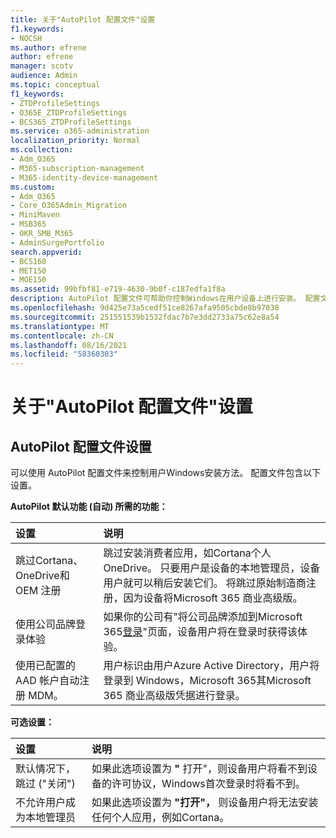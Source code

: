 ```yaml
---
title: 关于"AutoPilot 配置文件"设置
f1.keywords:
- NOCSH
ms.author: efrene
author: efrene
manager: scotv
audience: Admin
ms.topic: conceptual
f1_keywords:
- ZTDProfileSettings
- O365E_ZTDProfileSettings
- BCS365_ZTDProfileSettings
ms.service: o365-administration
localization_priority: Normal
ms.collection:
- Adm_O365
- M365-subscription-management
- M365-identity-device-management
ms.custom:
- Adm_O365
- Core_O365Admin_Migration
- MiniMaven
- MSB365
- OKR_SMB_M365
- AdminSurgePortfolio
search.appverid:
- BCS160
- MET150
- MOE150
ms.assetid: 99bfbf81-e719-4630-9b0f-c187edfa1f8a
description: AutoPilot 配置文件可帮助你控制Windows在用户设备上进行安装。 配置文件包含默认和可选设置，如 skip Cortana安装。
ms.openlocfilehash: 9d425e73a5cedf51ce8267afa9505cbde8b97038
ms.sourcegitcommit: 251551539b1532fdac7b7e3dd2733a75c62e8a54
ms.translationtype: MT
ms.contentlocale: zh-CN
ms.lasthandoff: 08/16/2021
ms.locfileid: "58360303"
---
```

# <a name="about-autopilot-profile-settings"></a>关于"AutoPilot 配置文件"设置

## <a name="autopilot-profile-settings"></a>AutoPilot 配置文件设置

可以使用 AutoPilot 配置文件来控制用户Windows安装方法。 配置文件包含以下设置。
  
 **AutoPilot 默认功能 (自动) 所需的功能：**
  
|**设置**|**说明**|
|:-----|:-----|
|跳过Cortana、OneDrive和 OEM 注册  <br/> |跳过安装消费者应用，如Cortana个人OneDrive。 只要用户是设备的本地管理员，设备用户就可以稍后安装它们。 将跳过原始制造商注册，因为设备将Microsoft 365 商业高级版。  <br/> |
|使用公司品牌登录体验  <br/> |如果你的公司有"将公司品牌添加到Microsoft 365[登录](../setup/customize-sign-in-page.md)"页面，设备用户将在登录时获得该体验。  <br/> |
|使用已配置的 AAD 帐户自动注册 MDM。  <br/> |用户标识由用户Azure Active Directory，用户将登录到 Windows，Microsoft 365其Microsoft 365 商业高级版凭据进行登录。  <br/> |
   
 **可选设置：**
  
|**设置**|**说明**|
|:-----|:-----|
|默认情况下，跳过 ("关闭")   <br/> |如果此选项设置为 **"** 打开"，则设备用户将看不到设备的许可协议，Windows首次登录时将看不到。  <br/> |
|不允许用户成为本地管理员  <br/> |如果此选项设置为 **"打开"，** 则设备用户将无法安装任何个人应用，例如Cortana。<br/> |
